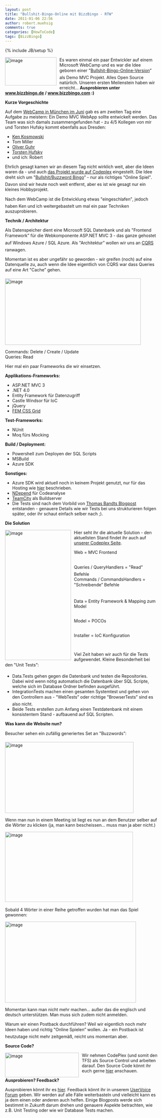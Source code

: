 ```yaml
---
layout: post
title: "Bullshit-Bingo-Online mit BizzBingo - RTW"
date: 2011-01-06 22:56
author: robert.muehsig
comments: true
categories: [HowToCode]
tags: [BizzBingo]
---
```

{% include JB/setup %}
<p><a href="{{BASE_PATH}}/assets/wp-images/image1149.png"><img style="border-bottom: 0px; border-left: 0px; margin: 0px 10px 0px 0px; display: inline; border-top: 0px; border-right: 0px" title="image" border="0" alt="image" align="left" src="{{BASE_PATH}}/assets/wp-images/image_thumb331.png" width="170" height="93" /></a> </p>  <p>Es waren einmal ein paar Entwickler auf einem Microsoft WebCamp und es war die Idee geboren einer "<a href="http://en.wikipedia.org/wiki/Buzzword_bingo">Bullshit-Bingo-Online-Version</a>” als Demo MVC Projekt. Alles Open Source natürlich. Unseren ersten Meilenstein haben wir erreicht... <strong>Ausprobieren unter </strong><a href="http://www.bizzbingo.de"><strong>www.bizzbingo.de</strong></a><strong> / </strong><a href="http://www.bizzbingo.com"><strong>www.bizzbingo.com</strong></a><strong> :)</strong></p> <!--more-->  <p><strong>Kurze Vorgeschichte</strong></p>  <p>Auf dem <a href="http://code-inside.de/blog/2010/04/21/veranstaltungshinweis-techtalk-fr-wp7-webcamp-in-mnchen/">WebCamp in München im Juni</a> gab es am zweiten Tag eine Aufgabe zu meistern: Ein Demo MVC WebApp sollte entwickelt werden. Das Team was sich damals zusammengefunden hat - zu 4/5 Kollegen von mir und Torsten Hufsky kommt ebenfalls aus Dresden:</p>  <ul>   <li><a href="http://twitter.com/kenkosmowski">Ken Kosmowski</a></li>    <li>Tom Miller</li>    <li><a href="http://twitter.com/oliverguhr">Oliver Guhr</a></li>    <li><a href="http://twitter.com/TorstenHu">Torsten Hufsky</a></li>    <li>und ich: Robert</li> </ul>  <p>Ehrlich gesagt kamen wir an diesem Tag nicht wirklich weit, aber die Ideen waren da - und auch <a href="http://businessbingo.codeplex.com/">das Projekt wurde auf Codeplex</a> eingestellt. Die Idee dreht sich um "<a href="http://en.wikipedia.org/wiki/Buzzword_bingo">Bullshit/Buzzword Bingo</a>” - nur als richtiges "Online Spiel”. Davon sind wir heute noch weit entfernt, aber es ist wie gesagt nur ein kleines Hobbyprojekt.</p>  <p>Nach dem WebCamp ist die Entwicklung etwas "eingeschlafen”, jedoch haben Ken und ich weitergebastelt um mal ein paar Techniken auszuprobieren.</p>  <p><strong>Technik / Architektur</strong></p>  <p>Als Datenspeicher dient eine Microsoft SQL Datenbank und als "Frontend Framework” für die Webkomponente ASP.NET MVC 3 - das ganze gehostet auf Windows Azure / SQL Azure. Als "Architektur” wollen wir uns an <a href="http://www.udidahan.com/2009/12/09/clarified-cqrs/">CQRS</a> ranwagen.</p>  <p>Momentan ist es aber ungefähr so geworden - wir greifen (noch) auf eine Datenquelle zu, auch wenn die Idee eigentlich von CQRS war dass Queries auf eine Art "Cache” gehen.</p>  <p><a href="{{BASE_PATH}}/assets/wp-images/image1150.png"><img style="border-bottom: 0px; border-left: 0px; display: inline; border-top: 0px; border-right: 0px" title="image" border="0" alt="image" src="{{BASE_PATH}}/assets/wp-images/image_thumb332.png" width="449" height="219" /></a> </p>  <p>Commands: Delete / Create / Update   <br />Queries: Read</p>  <p>Hier mal ein paar Frameworks die wir einsetzen.</p>  <p><strong>Applikations-Frameworks:</strong></p>  <ul>   <li>ASP.NET MVC 3</li>    <li>.NET 4.0</li>    <li>Entity Framework für Datenzugriff</li>    <li>Castle Windsor für IoC</li>    <li>jQuery</li>    <li><a href="http://www.frontendmatters.com/projects/fem-css-framework/">FEM CSS Grid</a></li> </ul>  <p><strong>Test-Frameworks:</strong></p>  <ul>   <li>NUnit</li>    <li>Moq fürs Mocking</li> </ul>  <p><strong>Build / Deployment:</strong></p>  <ul>   <li>Powershell zum Deployen der SQL Scripts</li>    <li>MSBuild</li>    <li>Azure SDK </li> </ul>  <p><strong>Sonstiges:</strong></p>  <ul>   <li>Azure SDK wird aktuell noch in keinem Projekt genutzt, nur für das Hosting wie <a href="http://code-inside.de/blog/2010/11/30/howto-eine-bestehende-webapp-nach-azure-migrieren/">hier</a> beschrieben.</li>    <li><a href="http://www.ndepend.com/">NDepend</a> für Codeanalyse</li>    <li><a href="http://www.jetbrains.com/teamcity/">TeamCity</a> als Buildserver</li>    <li>Die Tests sind nach dem Vorbild von <a href="http://blog.thomasbandt.de/39/2326/de/blog/tdd-bdd-status-quo.html">Thomas Bandts Blogpost</a> entstanden - genauere Details wie wir Tests bei uns strukturieren folgen später, oder ihr schaut einfach selber nach ;).</li> </ul>  <p><strong>Die Solution</strong></p>  <p><a href="{{BASE_PATH}}/assets/wp-images/image1151.png"><img style="border-bottom: 0px; border-left: 0px; margin: 0px 10px 0px 0px; display: inline; border-top: 0px; border-right: 0px" title="image" border="0" alt="image" align="left" src="{{BASE_PATH}}/assets/wp-images/image_thumb333.png" width="218" height="429" /></a> </p>  <p>Hier seht ihr die aktuelle Solution - den aktuellsten Stand findet ihr auch auf <a href="http://businessbingo.codeplex.com/">unserer Codeplex Seite</a>.</p>  <p>Web = MVC Frontend</p>  <p>   <br />Queries / QueryHandlers = "Read” Befehle    <br />Commands / CommandsHandlers = "Schreibende” Befehle</p>  <p>   <br />Data = Entity Framework &amp; Mapping zum Model</p>  <p>   <br />Model = POCOs</p>  <p>   <br />Installer = IoC Konfiguration</p>  <p>&#160;</p>  <p>Viel Zeit haben wir auch für die Tests aufgewendet. Kleine Besonderheit bei den "Unit Tests”:</p>  <ul>   <li>Data.Tests gehen gegen die Datenbank und testen die Repositories. Dabei wird wenn nötig automatisch die Datenbank über SQL Scripte, welche sich im Database Ordner befinden ausgeführt. </li>    <li>IntegrationTests machen einen gesamten Systemtest und gehen von den Controllern aus - "WebTests” oder richtige "BrowserTests” sind es also nicht.</li>    <li>Beide Tests erstellen zum Anfang einen Testdatenbank mit einem konsistentem Stand - aufbauend auf SQL Scripten. </li> </ul>  <p><strong>Was kann die Website nun?</strong></p>  <p>Besucher sehen ein zufällig generiertes Set an "Buzzwords”:</p>  <p><a href="{{BASE_PATH}}/assets/wp-images/image1152.png"><img style="border-bottom: 0px; border-left: 0px; display: inline; border-top: 0px; border-right: 0px" title="image" border="0" alt="image" src="{{BASE_PATH}}/assets/wp-images/image_thumb334.png" width="425" height="234" /></a> </p>  <p>Wenn man nun in einem Meeting ist liegt es nun an dem Benutzer selber auf die Wörter zu klicken (ja, man kann bescheissen... muss man ja aber nicht.)</p>  <p><a href="{{BASE_PATH}}/assets/wp-images/image1153.png"><img style="border-bottom: 0px; border-left: 0px; display: inline; border-top: 0px; border-right: 0px" title="image" border="0" alt="image" src="{{BASE_PATH}}/assets/wp-images/image_thumb335.png" width="423" height="231" /></a>&#160;</p>  <p>Sobald 4 Wörter in einer Reihe getroffen wurden hat man das Spiel gewonnen:</p>  <p><a href="{{BASE_PATH}}/assets/wp-images/image1154.png"><img style="border-bottom: 0px; border-left: 0px; display: inline; border-top: 0px; border-right: 0px" title="image" border="0" alt="image" src="{{BASE_PATH}}/assets/wp-images/image_thumb336.png" width="433" height="267" /></a> </p>  <p></p>  <p></p>  <p></p>  <p></p>  <p>Momentan kann man nicht mehr machen... außer das die englisch und deutsch unterstützen. Man muss sich zudem nicht anmelden.</p>  <p>Warum wir einen Postback durchführen? Weil wir eigentlich noch mehr Ideen haben und richtig "Online Spielen” wollen. Ja - ein Postback ist heutzutage nicht mehr zeitgemäß, reicht uns momentan aber.</p>  <p><strong>Source Code?</strong></p>  <p><a href="{{BASE_PATH}}/assets/wp-images/image1155.png"><img style="border-bottom: 0px; border-left: 0px; margin: 0px 10px 0px 0px; display: inline; border-top: 0px; border-right: 0px" title="image" border="0" alt="image" align="left" src="{{BASE_PATH}}/assets/wp-images/image_thumb337.png" width="244" height="81" /></a> </p>  <p>Wir nehmen CodePlex (und somit den TFS) als Source Control und arbeiten darauf. Den Source Code könnt ihr euch gerne <a href="http://businessbingo.codeplex.com/">hier</a> anschauen.</p>  <p><strong>Ausprobieren? Feedback?</strong></p>  <p>Ausprobieren könnt ihr es <a href="http://www.bizzbingo.de/">hier</a>. Feedback könnt ihr in unserem <a href="http://bizzbingo.uservoice.com/forums/94165-general?lang=de&amp;utm_campaign=Widgets&amp;utm_content=tab-widget&amp;utm_medium=Popin+Widget&amp;utm_source=bizzbingo.uservoice.com">UserVoice Forum</a> geben. Wir werden auf alle Fälle weiterbasteln und vielleicht kann es ja dem einen oder anderen auch helfen. Einige Blogposts werde sich bestimmt in Zukunft darum drehen und genauere Aspekte betrachten, wie z.B. Unit Testing oder wie wir Database Tests machen.</p>
